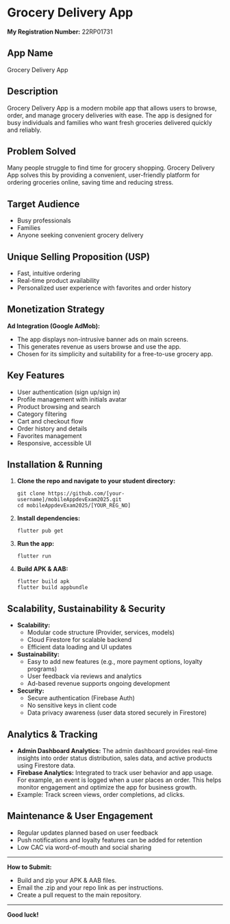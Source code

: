 # Grocery Delivery App

**My Registration Number:** 22RP01731

## App Name
Grocery Delivery App

## Description
Grocery Delivery App is a modern mobile app that allows users to browse, order, and manage grocery deliveries with ease. The app is designed for busy individuals and families who want fresh groceries delivered quickly and reliably.

## Problem Solved
Many people struggle to find time for grocery shopping. Grocery Delivery App solves this by providing a convenient, user-friendly platform for ordering groceries online, saving time and reducing stress.

## Target Audience
- Busy professionals
- Families
- Anyone seeking convenient grocery delivery

## Unique Selling Proposition (USP)
- Fast, intuitive ordering
- Real-time product availability
- Personalized user experience with favorites and order history

## Monetization Strategy
**Ad Integration (Google AdMob):**
- The app displays non-intrusive banner ads on main screens.
- This generates revenue as users browse and use the app.
- Chosen for its simplicity and suitability for a free-to-use grocery app.

## Key Features
- User authentication (sign up/sign in)
- Profile management with initials avatar
- Product browsing and search
- Category filtering
- Cart and checkout flow
- Order history and details
- Favorites management
- Responsive, accessible UI

## Installation & Running
1. **Clone the repo and navigate to your student directory:**
   ```
   git clone https://github.com/[your-username]/mobileAppdevExam2025.git
   cd mobileAppdevExam2025/[YOUR_REG_NO]
   ```
2. **Install dependencies:**
   ```
   flutter pub get
   ```
3. **Run the app:**
   ```
   flutter run
   ```
4. **Build APK & AAB:**
   ```
   flutter build apk
   flutter build appbundle
   ```

## Scalability, Sustainability & Security
- **Scalability:**
  - Modular code structure (Provider, services, models)
  - Cloud Firestore for scalable backend
  - Efficient data loading and UI updates
- **Sustainability:**
  - Easy to add new features (e.g., more payment options, loyalty programs)
  - User feedback via reviews and analytics
  - Ad-based revenue supports ongoing development
- **Security:**
  - Secure authentication (Firebase Auth)
  - No sensitive keys in client code
  - Data privacy awareness (user data stored securely in Firestore)

## Analytics & Tracking
- **Admin Dashboard Analytics:** The admin dashboard provides real-time insights into order status distribution, sales data, and active products using Firestore data.
- **Firebase Analytics:** Integrated to track user behavior and app usage. For example, an event is logged when a user places an order. This helps monitor engagement and optimize the app for business growth.
- Example: Track screen views, order completions, ad clicks.

## Maintenance & User Engagement
- Regular updates planned based on user feedback
- Push notifications and loyalty features can be added for retention
- Low CAC via word-of-mouth and social sharing

---

**How to Submit:**
- Build and zip your APK & AAB files.
- Email the .zip and your repo link as per instructions.
- Create a pull request to the main repository.

---

**Good luck!**
